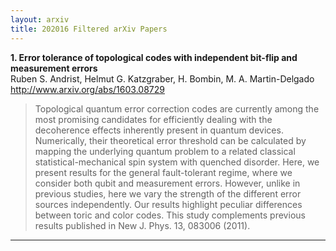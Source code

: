 ```yaml
---
layout: arxiv
title: 202016 Filtered arXiv Papers
---
```


**1.    Error tolerance of topological codes with independent bit-flip and measurement errors**  
Ruben S. Andrist, Helmut G. Katzgraber, H. Bombin, M. A. Martin-Delgado  
http://www.arxiv.org/abs/1603.08729  
<blockquote>
<p>
Topological quantum error correction codes are currently among the most promising candidates for efficiently dealing with the decoherence effects inherently present in quantum devices. Numerically, their theoretical error threshold can be calculated by mapping the underlying quantum problem to a related classical statistical-mechanical spin system with quenched disorder. Here, we present results for the general fault-tolerant regime, where we consider both qubit and measurement errors. However, unlike in previous studies, here we vary the strength of the different error sources independently. Our results highlight peculiar differences between toric and color codes. This study complements previous results published in New J. Phys. 13, 083006 (2011).
</p>
</blockquote>

------

